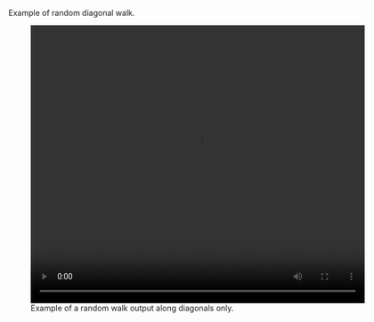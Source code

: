 Example of random diagonal walk.

<figure>
<video  width="600" height="500" controls preload>
    <source src="https://raw.githubusercontent.com/tbone-iii/Random-Diagonal-Walk/master/media/sample1.mp4"></source>
    <source src="https://raw.githubusercontent.com/tbone-iii/Random-Diagonal-Walk/embed_video/media/sample_output.webm"></source>
</video>
<figcaption>Example of a random walk output along diagonals only.</figcaption>
</figure>